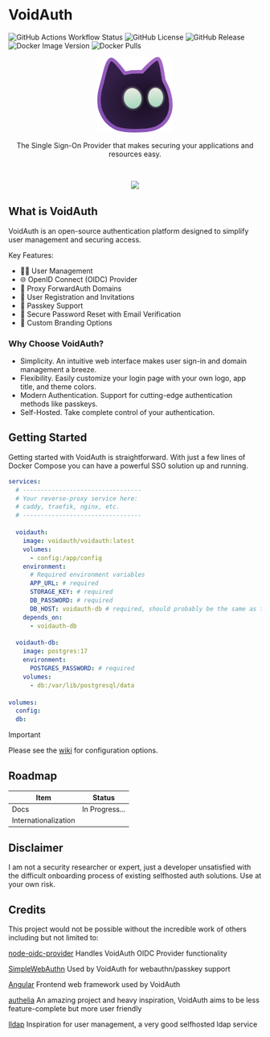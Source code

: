 # VoidAuth

![GitHub Actions Workflow Status](https://img.shields.io/github/actions/workflow/status/voidauth/voidauth/release.yml)
![GitHub License](https://img.shields.io/github/license/voidauth/voidauth)
![GitHub Release](https://img.shields.io/github/v/release/voidauth/voidauth?logo=github)
![Docker Image Version](https://img.shields.io/docker/v/voidauth/voidauth?sort=semver&logo=docker&logoColor=white)
![Docker Pulls](https://img.shields.io/docker/pulls/voidauth/voidauth?logo=docker&logoColor=white)


<p align="center">
  <img src="https://raw.githubusercontent.com/voidauth/voidauth/refs/heads/main/frontend/public/logo.svg" width="150" title="VoidAuth" alt="VoidAuth logo">
</p>

<p align="center">
The Single Sign-On Provider that makes securing your applications and resources easy.
</p>
<br>

<p align="center">
  <img src="https://raw.githubusercontent.com/voidauth/voidauth/refs/heads/main/docs/login_portal.png" width="200">
</p>

## What is VoidAuth
VoidAuth is an open-source authentication platform designed to simplify user management and securing access.

Key Features:

- 🙋‍♂️ User Management
- 🌐 OpenID Connect (OIDC) Provider
- 🔀 Proxy ForwardAuth Domains
- 📧 User Registration and Invitations
- 🔑 Passkey Support
- 🔐 Secure Password Reset with Email Verification
- 🎨 Custom Branding Options

### Why Choose VoidAuth?

- Simplicity. An intuitive web interface makes user sign-in and domain management a breeze.
- Flexibility. Easily customize your login page with your own logo, app title, and theme colors.
- Modern Authentication. Support for cutting-edge authentication methods like passkeys.
- Self-Hosted. Take complete control of your authentication.

## Getting Started

Getting started with VoidAuth is straightforward. With just a few lines of Docker Compose you can have a powerful SSO solution up and running.
``` yaml
services:
  # ---------------------------------
  # Your reverse-proxy service here:
  # caddy, traefik, nginx, etc.
  # ---------------------------------

  voidauth: 
    image: voidauth/voidauth:latest
    volumes:
      - config:/app/config
    environment:
      # Required environment variables
      APP_URL: # required
      STORAGE_KEY: # required
      DB_PASSWORD: # required
      DB_HOST: voidauth-db # required, should probably be the same as the db service name
    depends_on:
      - voidauth-db

  voidauth-db:
    image: postgres:17
    environment:
      POSTGRES_PASSWORD: # required
    volumes:
      - db:/var/lib/postgresql/data

volumes:
  config:
  db:
```
> [!IMPORTANT]
> Please see the [wiki](https://github.com/voidauth/voidauth/wiki/Getting-Started) for configuration options.

## Roadmap

| Item  | Status |
| ----- | ------ |
| Docs  | In Progress... |
| Internationalization | |

## Disclaimer

I am not a security researcher or expert, just a developer unsatisfied with the difficult onboarding process of existing selfhosted auth solutions. Use at your own risk.

## Credits

This project would not be possible without the incredible work of others including but not limited to:

[node-oidc-provider](https://github.com/panva/node-oidc-provider) Handles VoidAuth OIDC Provider functionality

[SimpleWebAuthn](https://github.com/MasterKale/SimpleWebAuthn) Used by VoidAuth for webauthn/passkey support

[Angular](https://angular.dev) Frontend web framework used by VoidAuth

[authelia](https://www.authelia.com/) An amazing project and heavy inspiration, VoidAuth aims to be less feature-complete but more user friendly

[lldap](https://github.com/lldap/lldap) Inspiration for user management, a very good selfhosted ldap service
